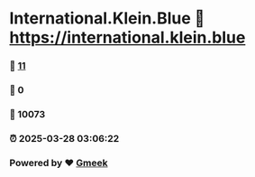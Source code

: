 # International.Klein.Blue :link: https://international.klein.blue 
### :page_facing_up: [11](https://international.klein.blue/tag.html) 
### :speech_balloon: 0 
### :hibiscus: 10073 
### :alarm_clock: 2025-03-28 03:06:22 
### Powered by :heart: [Gmeek](https://github.com/Meekdai/Gmeek)
